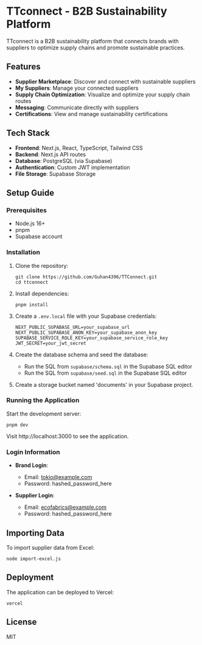 # TTconnect - B2B Sustainability Platform

TTconnect is a B2B sustainability platform that connects brands with suppliers to optimize supply chains and promote sustainable practices.

## Features

- **Supplier Marketplace**: Discover and connect with sustainable suppliers
- **My Suppliers**: Manage your connected suppliers
- **Supply Chain Optimization**: Visualize and optimize your supply chain routes
- **Messaging**: Communicate directly with suppliers
- **Certifications**: View and manage sustainability certifications

## Tech Stack

- **Frontend**: Next.js, React, TypeScript, Tailwind CSS
- **Backend**: Next.js API routes
- **Database**: PostgreSQL (via Supabase)
- **Authentication**: Custom JWT implementation
- **File Storage**: Supabase Storage

## Setup Guide

### Prerequisites

- Node.js 16+ 
- pnpm
- Supabase account

### Installation

1. Clone the repository:
   ```
   git clone https://github.com/Guhan4396/TTConnect.git
   cd ttconnect
   ```

2. Install dependencies:
   ```
   pnpm install
   ```

3. Create a `.env.local` file with your Supabase credentials:
   ```
   NEXT_PUBLIC_SUPABASE_URL=your_supabase_url
   NEXT_PUBLIC_SUPABASE_ANON_KEY=your_supabase_anon_key
   SUPABASE_SERVICE_ROLE_KEY=your_supabase_service_role_key
   JWT_SECRET=your_jwt_secret
   ```

4. Create the database schema and seed the database:
   - Run the SQL from `supabase/schema.sql` in the Supabase SQL editor
   - Run the SQL from `supabase/seed.sql` in the Supabase SQL editor

5. Create a storage bucket named 'documents' in your Supabase project.

### Running the Application

Start the development server:
```
pnpm dev
```

Visit http://localhost:3000 to see the application.

### Login Information

- **Brand Login**: 
  - Email: tokio@example.com
  - Password: hashed_password_here

- **Supplier Login**:
  - Email: ecofabrics@example.com
  - Password: hashed_password_here

## Importing Data

To import supplier data from Excel:
```
node import-excel.js
```

## Deployment

The application can be deployed to Vercel:
```
vercel
```

## License

MIT
